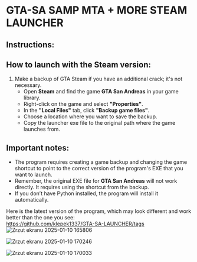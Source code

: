 # GTA-SA SAMP MTA + MORE STEAM LAUNCHER  

## Instructions:  

## How to launch with the Steam version:  

1. Make a backup of GTA Steam if you have an additional crack; it's not necessary.  
   - Open **Steam** and find the game **GTA San Andreas** in your game library.  
   - Right-click on the game and select **"Properties"**.  
   - In the **"Local Files"** tab, click **"Backup game files"**.  
   - Choose a location where you want to save the backup.  
   - Copy the launcher exe file to the original path where the game launches from.  

## Important notes:  
- The program requires creating a game backup and changing the game shortcut to point to the correct version of the program's EXE that you want to launch.  
- Remember, the original EXE file for **GTA San Andreas** will not work directly. It requires using the shortcut from the backup.  
- If you don’t have Python installed, the program will install it automatically.  

Here is the latest version of the program, which may look different and work better than the one you see:  
https://github.com/klepek1337/GTA-SA-LAUNCHER/tags  
![Zrzut ekranu 2025-01-10 165806](https://github.com/user-attachments/assets/acf83abf-6312-462c-9c37-3ba68f3e5187)


![Zrzut ekranu 2025-01-10 170246](https://github.com/user-attachments/assets/8a3d7e4a-97c6-4214-b2be-f6c7cf3660e9)

![Zrzut ekranu 2025-01-10 170033](https://github.com/user-attachments/assets/8991b909-ba8e-4b8d-b49f-a5eb943bc3b1)
